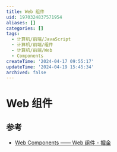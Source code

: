```yaml
---
title: Web 组件
uid: 1970324837571954
aliases: []
categories: []
tags:
  - 计算机/前端/JavaScript
  - 计算机/前端/组件
  - 计算机/前端/Web
  - Components
createTime: '2024-04-17 09:55:17'
updateTime: '2024-04-19 15:45:34'
archived: false
---
```


# Web 组件

## 参考

- [Web Components —— Web 组件 - 掘金](https://juejin.cn/post/7048909361062051876)
